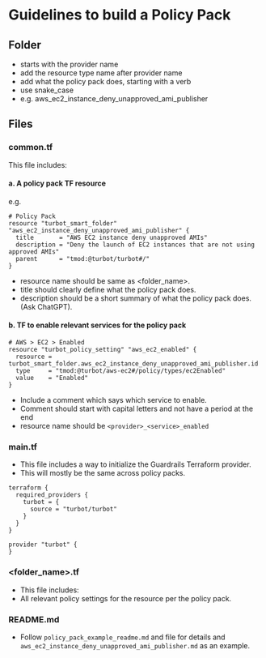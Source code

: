 # Guidelines to build a Policy Pack

## Folder

- starts with the provider name
- add the resource type name after provider name
- add what the policy pack does, starting with a verb
- use snake_case
- e.g. aws_ec2_instance_deny_unapproved_ami_publisher

## Files

### common.tf

This file includes:

#### a. A policy pack TF resource

e.g.

```hcl
# Policy Pack
resource "turbot_smart_folder" "aws_ec2_instance_deny_unapproved_ami_publisher" {
  title       = "AWS EC2 instance deny unapproved AMIs"
  description = "Deny the launch of EC2 instances that are not using approved AMIs"
  parent      = "tmod:@turbot/turbot#/"
}
```

- resource name should be same as <folder_name>.
- title should clearly define what the policy pack does.
- description should be a short summary of what the policy pack does. (Ask ChatGPT).

#### b. TF to enable relevant services for the policy pack

```hcl
# AWS > EC2 > Enabled
resource "turbot_policy_setting" "aws_ec2_enabled" {
  resource = turbot_smart_folder.aws_ec2_instance_deny_unapproved_ami_publisher.id
  type     = "tmod:@turbot/aws-ec2#/policy/types/ec2Enabled"
  value    = "Enabled"
}
```

- Include a comment which says which service to enable.
- Comment should start with capital letters and not have a period at the end
- resource name should be `<provider>_<service>_enabled`

### main.tf

- This file includes a way to initialize the Guardrails Terraform provider.
- This will mostly be the same across policy packs.

```hcl
terraform {
  required_providers {
    turbot = {
      source = "turbot/turbot"
    }
  }
}

provider "turbot" {
}
```

### <folder_name>.tf

- This file includes:
- All relevant policy settings for the resource per the policy pack.

### README.md

- Follow `policy_pack_example_readme.md` and file for details and `aws_ec2_instance_deny_unapproved_ami_publisher.md` as an example.
